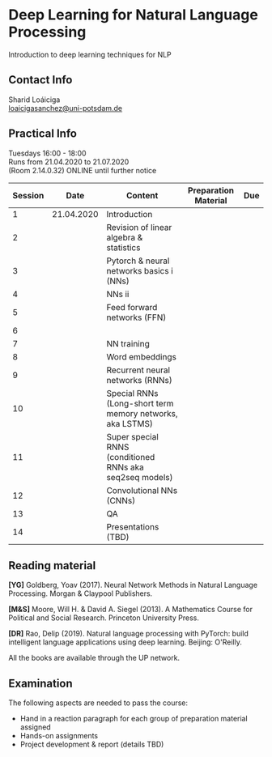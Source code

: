 # Deep Learning for Natural Language Processing   

Introduction to deep learning techniques for NLP  

## Contact Info
Sharid Loáiciga  
<loaicigasanchez@uni-potsdam.de>  

## Practical Info

Tuesdays 16:00 - 18:00  
Runs from 21.04.2020 to 21.07.2020  
(Room 2.14.0.32) ONLINE until further notice  

| Session  | Date  | Content  | Preparation Material  | Due |
|---|---|---|---|---|
| 1  | 21.04.2020  | Introduction  |   |   |
| 2 |   | Revision of linear algebra & statistics  |   |   |
| 3  |   | Pytorch & neural networks basics i (NNs)   |   |   |
| 4  |   | NNs ii  |   |   |
| 5  |   | Feed forward networks (FFN)  |   |   |
| 6  |   |   |   |   |
| 7  |   | NN training  |   |   |
| 8  |   | Word embeddings  |   |   |
| 9  |   | Recurrent neural networks (RNNs)  |   |   |
| 10  |   | Special RNNs (Long-short term memory networks, aka LSTMS)  |   |   |
| 11  |   | Super special RNNS (conditioned RNNs aka seq2seq models) |   |   |
| 12  |   | Convolutional NNs (CNNs)  |   |   |
| 13  |   | QA  |   |   |
| 14  |   | Presentations (TBD)  |   |   |


## Reading material 

**\[YG\]** Goldberg, Yoav (2017).  Neural Network Methods in Natural Language Processing. Morgan & Claypool Publishers.

**\[M&S\]** Moore, Will H. & David A. Siegel (2013). A Mathematics Course for Political and Social Research. Princeton University Press.

**\[DR\]** Rao, Delip (2019). Natural language processing with PyTorch: build intelligent language applications using deep learning. Beijing: O'Reilly.  

All the books are available through the UP network. 


## Examination  

The following aspects are needed to pass the course:  

 - Hand in a reaction paragraph for each group of preparation material assigned
 - Hands-on assignments   
 - Project development & report (details TBD)

